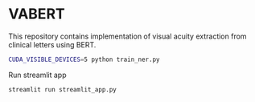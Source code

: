 # VABERT

This repository contains implementation of visual acuity extraction from clinical letters using BERT.

```bash
CUDA_VISIBLE_DEVICES=5 python train_ner.py
```

Run streamlit app
```bash
streamlit run streamlit_app.py
```